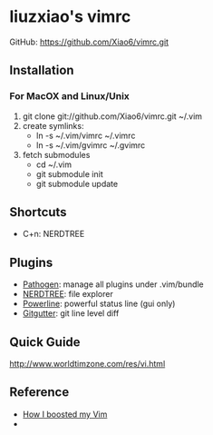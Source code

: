 # liuzxiao's vimrc
GitHub: https://github.com/Xiao6/vimrc.git

## Installation
### For MacOX and Linux/Unix
1. git clone git://github.com/Xiao6/vimrc.git ~/.vim
2. create symlinks:
    * ln -s ~/.vim/vimrc ~/.vimrc
    * ln -s ~/.vim/gvimrc ~/.gvimrc
3. fetch submodules
    * cd ~/.vim
    * git submodule init
    * git submodule update


## Shortcuts
* C+n: NERDTREE

## Plugins
* [Pathogen](https://github.com/tpope/vim-pathogen): manage all plugins under .vim/bundle
* [NERDTREE](https://github.com/scrooloose/nerdtree): file explorer
* [Powerline](https://github.com/Lokaltog/powerline): powerful status line (gui only)
* [Gitgutter](https://github.com/airblade/vim-gitgutter): git line level diff

## Quick Guide
http://www.worldtimzone.com/res/vi.html

## Reference
* [How I boosted my Vim](http://nvie.com/posts/how-i-boosted-my-vim/)
* 
